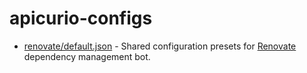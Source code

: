 # apicurio-configs

* [renovate/default.json](renovate/default.json) - Shared configuration presets for [Renovate](https://docs.renovatebot.com/) dependency management bot.